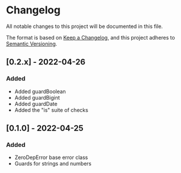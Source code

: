 # Changelog

All notable changes to this project will be documented in this file.

The format is based on [Keep a Changelog](https://keepachangelog.com/en/1.0.0/), and this project adheres to [Semantic Versioning](https://semver.org/spec/v2.0.0.html).

## [0.2.x] - 2022-04-26

### Added

- Added guardBoolean
- Added guardBigint
- Added guardDate
- Added the "is" suite of checks

## [0.1.0] - 2022-04-25

### Added

- ZeroDepError base error class
- Guards for strings and numbers
